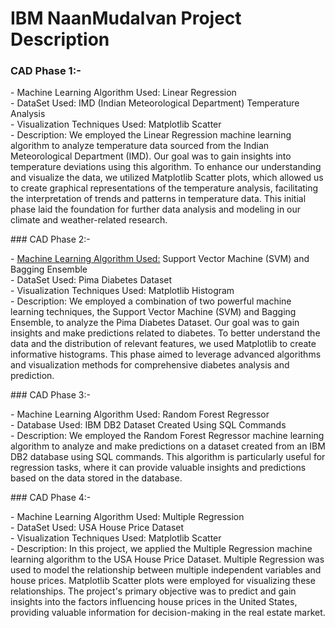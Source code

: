 # IBM NaanMudalvan Project Description 
### CAD Phase 1:-<br>
<p> - Machine Learning Algorithm Used: Linear Regression<br>
    - DataSet Used: IMD (Indian Meteorological Department) Temperature Analysis<br>
    - Visualization Techniques Used: Matplotlib Scatter<br>
    - Description: We employed the Linear Regression machine learning algorithm to analyze temperature data sourced from the Indian Meteorological Department (IMD). Our goal was to gain insights into temperature deviations using this algorithm. To enhance our understanding and visualize the data, we utilized Matplotlib Scatter plots, which allowed us to create graphical representations of the temperature analysis, facilitating the interpretation of trends and patterns in temperature data. This initial phase laid the foundation for further data analysis and modeling in our climate and weather-related research.<br> </p>
### CAD Phase 2:-<br>
<p> - <u>Machine Learning Algorithm Used:</u> Support Vector Machine (SVM) and Bagging Ensemble<br>
    - DataSet Used: Pima Diabetes Dataset<br>
    - Visualization Techniques Used: Matplotlib Histogram<br>
    - Description: We employed a combination of two powerful machine learning techniques, the Support Vector Machine (SVM) and Bagging Ensemble, to analyze the Pima Diabetes Dataset. Our goal was to gain insights and make predictions related to diabetes. To better understand the data and the distribution of relevant features, we used Matplotlib to create informative histograms. This phase aimed to leverage advanced algorithms and visualization methods for comprehensive diabetes analysis and prediction.<br></p>
### CAD Phase 3:-<br>
<p> - Machine Learning Algorithm Used: Random Forest Regressor<br>
    - Database Used: IBM DB2 Dataset Created Using SQL Commands<br>
    - Description: We employed the Random Forest Regressor machine learning algorithm to analyze and make predictions on a dataset created from an IBM DB2 database using SQL commands. This algorithm is particularly useful for regression tasks, where it can provide valuable insights and predictions based on the data stored in the database.<br></p>
### CAD Phase 4:-<br>
<p> - Machine Learning Algorithm Used: Multiple Regression<br>
    - DataSet Used: USA House Price Dataset<br>
    - Visualization Techniques Used: Matplotlib Scatter<br>
    - Description: In this project, we applied the Multiple Regression machine learning algorithm to the USA House Price Dataset. Multiple Regression was used to model the relationship between multiple independent variables and house prices. Matplotlib Scatter plots were employed for visualizing these relationships. The project's primary objective was to predict and gain insights into the factors influencing house prices in the United States, providing valuable information for decision-making in the real estate market.</p>
